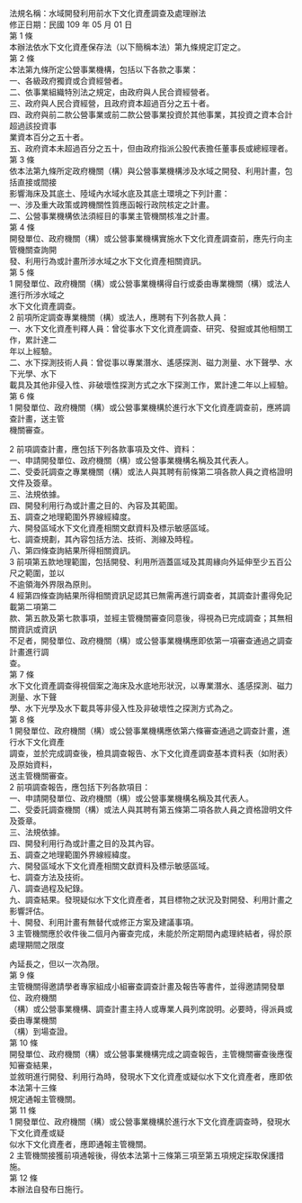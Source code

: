 法規名稱：水域開發利用前水下文化資產調查及處理辦法  
修正日期：民國 109 年 05 月 01 日  
第 1 條  
本辦法依水下文化資產保存法（以下簡稱本法）第九條規定訂定之。  
第 2 條  
本法第九條所定公營事業機構，包括以下各款之事業：  
一、各級政府獨資或合資經營者。  
二、依事業組織特別法之規定，由政府與人民合資經營者。  
三、政府與人民合資經營，且政府資本超過百分之五十者。  
四、政府與前二款公營事業或前二款公營事業投資於其他事業，其投資之資本合計超過該投資事  
業資本百分之五十者。  
五、政府資本未超過百分之五十，但由政府指派公股代表擔任董事長或總經理者。  
第 3 條  
依本法第九條所定政府機關（構）與公營事業機構涉及水域之開發、利用計畫，包括直接或間接  
影響海床及其底土、陸域內水域水底及其底土環境之下列計畫：  
一、涉及重大政策或跨機關性質應函報行政院核定之計畫。  
二、公營事業機構依法須經目的事業主管機關核准之計畫。  
第 4 條  
開發單位、政府機關（構）或公營事業機構實施水下文化資產調查前，應先行向主管機關查詢開  
發、利用行為或計畫所涉水域之水下文化資產相關資訊。  
第 5 條  
1 開發單位、政府機關（構）或公營事業機構得自行或委由專業機關（構）或法人進行所涉水域之  
水下文化資產調查。  
2 前項所定調查專業機關（構）或法人，應聘有下列各款人員：  
一、水下文化資產判釋人員：曾從事水下文化資產調查、研究、發掘或其他相關工作，累計達二  
年以上經驗。  
二、水下探測技術人員：曾從事以專業潛水、遙感探測、磁力測量、水下聲學、水下光學、水下  
載具及其他非侵入性、非破壞性探測方式之水下探測工作，累計達二年以上經驗。  
第 6 條  
1 開發單位、政府機關（構）或公營事業機構於進行水下文化資產調查前，應將調查計畫，送主管  
機關審查。  


2 前項調查計畫，應包括下列各款事項及文件、資料：  
一、申請開發單位、政府機關（構）或公營事業機構名稱及其代表人。  
二、受委託調查之專業機關（構）或法人與其聘有前條第二項各款人員之資格證明文件及簽章。  
三、法規依據。  
四、開發利用行為或計畫之目的、內容及其範圍。  
五、調查之地理範圍外界線經緯度。  
六、開發區域水下文化資產相關文獻資料及標示敏感區域。  
七、調查規劃，其內容包括方法、技術、測線及時程。  
八、第四條查詢結果所得相關資訊。  
3 前項第五款地理範圍，包括開發、利用所涵蓋區域及其周緣向外延伸至少五百公尺之範圍，並以  
不逾領海外界限為原則。  
4 經第四條查詢結果所得相關資訊足認其已無需再進行調查者，其調查計畫得免記載第二項第二  
款、第五款及第七款事項，並經主管機關審查同意後，得視為已完成調查；其無相關資訊或資訊  
不足者，開發單位、政府機關（構）或公營事業機構應即依第一項審查通過之調查計畫進行調  
查。  
第 7 條  
水下文化資產調查得視個案之海床及水底地形狀況，以專業潛水、遙感探測、磁力測量、水下聲  
學、水下光學及水下載具等非侵入性及非破壞性之探測方式為之。  
第 8 條  
1 開發單位、政府機關（構）或公營事業機構應依第六條審查通過之調查計畫，進行水下文化資產  
調查，並於完成調查後，檢具調查報告、水下文化資產調查基本資料表（如附表）及原始資料，  
送主管機關審查。  
2 前項調查報告，應包括下列各款項目：  
一、申請開發單位、政府機關（構）或公營事業機構名稱及其代表人。  
二、受委託調查機關（構）或法人與其聘有第五條第二項各款人員之資格證明文件及簽章。  
三、法規依據。  
四、開發利用行為或計畫之目的及其內容。  
五、調查之地理範圍外界線經緯度。  
六、開發區域水下文化資產相關文獻資料及標示敏感區域。  
七、調查方法及技術。  
八、調查過程及紀錄。  
九、調查結果。發現疑似水下文化資產者，其目標物之狀況及對開發、利用計畫之影響評估。  
十、開發、利用計畫有無替代或修正方案及建議事項。  
3 主管機關應於收件後二個月內審查完成，未能於所定期間內處理終結者，得於原處理期間之限度  


內延長之，但以一次為限。  
第 9 條  
主管機關得邀請學者專家組成小組審查調查計畫及報告等書件，並得邀請開發單位、政府機關  
（構）或公營事業機構、調查計畫主持人或專業人員列席說明。必要時，得派員或委由專業機關  
（構）到場查證。  
第 10 條  
開發單位、政府機關（構）或公營事業機構完成之調查報告，主管機關審查後應復知審查結果，  
並敘明進行開發、利用行為時，發現水下文化資產或疑似水下文化資產者，應即依本法第十三條  
規定通報主管機關。  
第 11 條  
1 開發單位、政府機關（構）或公營事業機構於進行水下文化資產調查時，發現水下文化資產或疑  
似水下文化資產者，應即通報主管機關。  
2 主管機關接獲前項通報後，得依本法第十三條第三項至第五項規定採取保護措施。  
第 12 條  
本辦法自發布日施行。  


